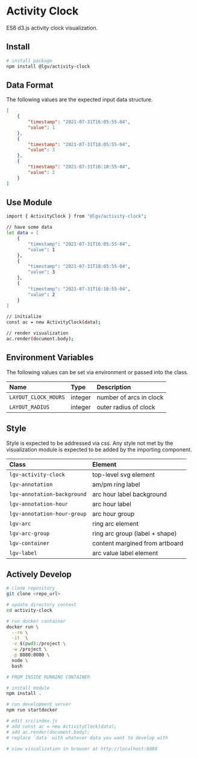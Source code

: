 # Activity Clock

ES6 d3.js activity clock visualization.

## Install

```bash
# install package
npm install @lgv/activity-clock
```

## Data Format

The following values are the expected input data structure.

```json
[
    {
        "timestamp": "2021-07-31T16:05:55-04",
        "value": 1
    },
    {
        "timestamp": "2021-07-31T18:05:55-04",
        "value": 3
    },
    {
        "timestamp": "2021-07-31T16:10:55-04",
        "value": 2
    }
]
```

## Use Module

```bash
import { ActivityClock } from "@lgv/activity-clock";

// have some data
let data = [
    {
        "timestamp": "2021-07-31T16:05:55-04",
        "value": 1
    },
    {
        "timestamp": "2021-07-31T18:05:55-04",
        "value": 3
    },
    {
        "timestamp": "2021-07-31T16:10:55-04",
        "value": 2
    }
]

// initialize
const ac = new ActivityClock(data);

// render visualization
ac.render(document.body);
```

## Environment Variables

The following values can be set via environment or passed into the class.

| Name | Type | Description |
| :-- | :-- | :-- |
| `LAYOUT_CLOCK_HOURS` | integer | number of arcs in clock |
| `LAYOUT_RADIUS` | integer | outer radius of clock |

## Style

Style is expected to be addressed via css. Any style not met by the visualization module is expected to be added by the importing component.

| Class | Element |
| :-- | :-- |
| `lgv-activity-clock` | top-level svg element |
| `lgv-annotation` | am/pm ring label |
| `lgv-annotation-background` | arc hour label background |
| `lgv-annotation-hour` | arc hour label |
| `lgv-annotation-hour-group` | arc hour group |
| `lgv-arc` | ring arc element |
| `lgv-arc-group` | ring arc group (label + shape) |
| `lgv-container` | content margined from artboard |
| `lgv-label` | arc value label element |

## Actively Develop

```bash
# clone repository
git clone <repo_url>

# update directory context
cd activity-clock

# run docker container
docker run \
  --rm \
  -it  \
  -v $(pwd):/project \
  -w /project \
  -p 8080:8080 \
  node \
  bash

# FROM INSIDE RUNNING CONTAINER

# install module
npm install .

# run development server
npm run startdocker

# edit src/index.js
# add const ac = new ActivityClock(data);
# add ac.render(document.body);
# replace `data` with whatever data you want to develop with

# view visualization in browser at http://localhost:8080
```
